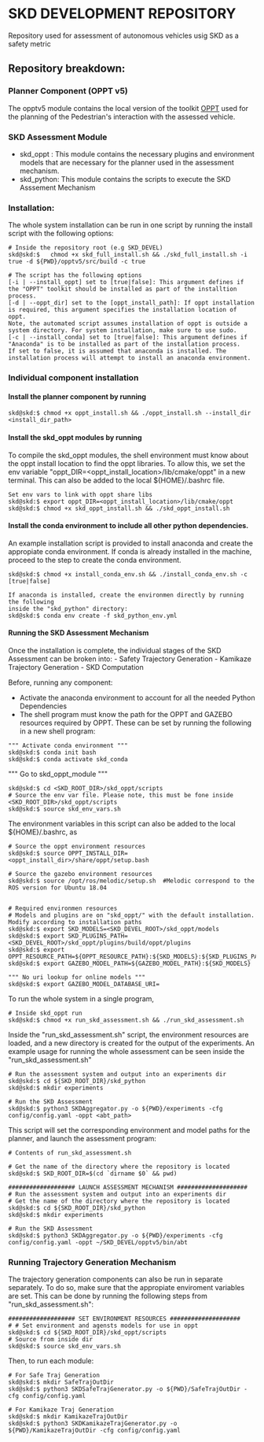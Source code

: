 SKD DEVELOPMENT REPOSITORY
==========================================================================
Repository used for assessment of autonomous vehicles usig SKD as a safety metric


## Repository breakdown:

### Planner Component (OPPT v5)
The opptv5 module contains the local version of the toolkit [OPPT](https://github.com/RDLLab/oppt) used for the planning of the Pedestrian's interaction with the assessed vehicle.

### SKD Assessment Module
- skd_oppt : This module contains the necessary plugins and environment models that are necessary for the
planner used in the assessment mechanism.
- skd_python: This module contains the scripts to execute the SKD Asssement Mechanism

### Installation:
The whole system installation can be run in one script by running the install script with the following options:
```
# Inside the repository root (e.g SKD_DEVEL)
skd@skd:$ 	chmod +x skd_full_install.sh && ./skd_full_install.sh -i true -d ${PWD}/opptv5/src/build -c true

# The script has the following options
[-i | --install_oppt] set to [true|false]: This argument defines if the "OPPT" toolkit should be installed as part of the installtion process.
[-d | --oppt_dir] set to the [oppt_install_path]: If oppt installation is required, this argument specifies the installation location of oppt. 
Note, the automated script assumes installation of oppt is outside a system directory. For system installation, make sure to use sudo.
[-c | --install_conda] set to [true|false]: This argument defines if "Anaconda" is to be installed as part of the installation process.
If set to false, it is assumed that anaconda is installed. The installation process will attempt to install an anaconda environment.
```

### Individual component installation
#### Install the planner component by running 
```
skd@skd:$ chmod +x oppt_install.sh && ./oppt_install.sh --install_dir <install_dir_path>
```	

#### Install the skd_oppt modules by running

To compile the skd_oppt modules, the shell environment must know about the oppt install location to find the oppt libraries.
To allow this, we set the env variable "oppt_DIR=<oppt_install_location>/lib/cmake/oppt" in a new terminal. 
This can also be added to the local ${HOME}/.bashrc file.	
```
Set env vars to link with oppt share libs
skd@skd:$ export oppt_DIR=<oppt_install_location>/lib/cmake/oppt
skd@skd:$ chmod +x skd_oppt_install.sh && ./skd_oppt_install.sh
```

#### Install the conda environment to include all other python dependencies. 
An example installation script is provided to install anaconda and create the appropiate conda environment. 
If conda is already installed in the machine, proceed to the step to create the conda environment.
```
skd@skd:$ chmod +x install_conda_env.sh && ./install_conda_env.sh -c [true|false]

If anaconda is installed, create the environmen directly by running the following 
inside the "skd_python" directory:
skd@skd:$ conda env create -f skd_python_env.yml
```

#### Running the SKD Assessment Mechanism
Once the installation is complete, the individual stages of the SKD Assessment can be broken into:
	- Safety Trajectory Generation
	- Kamikaze Trajectory Generation
	- SKD Computation

Before, running any component:
- Activate the anaconda environment to account for all the needed Python Dependencies
- The shell program must know the path for the OPPT and GAZEBO resources required by OPPT.
These can be set by running the following in a new shell program:
```
""" Activate conda environment """
skd@skd:$ conda init bash
skd@skd:$ conda activate skd_conda
```

""" Go to skd_oppt_module """
```
skd@skd:$ cd <SKD_ROOT_DIR>/skd_oppt/scripts
# Source the env var file. Please note, this must be fone inside <SKD_ROOT_DIR>/skd_oppt/scripts
skd@skd:$ source skd_env_vars.sh
```

The environment variables in this script can also be added to the local ${HOME}/.bashrc, as
```
# Source the oppt environment resources
skd@skd:$ source OPPT_INSTALL_DIR=<oppt_install_dir>/share/oppt/setup.bash

# Source the gazebo environment resources
skd@skd:$ source /opt/ros/melodic/setup.sh  #Melodic correspond to the ROS version for Ubuntu 18.04 


# Required environmen resources
# Models and plugins are on "skd_oppt/" with the default installation. Modify according to installation paths
skd@skd:$ export SKD_MODELS=<SKD_DEVEL_ROOT>/skd_oppt/models
skd@skd:$ export SKD_PLUGINS_PATH=<SKD_DEVEL_ROOT>/skd_oppt/plugins/build/oppt/plugins
skd@skd:$ export OPPT_RESOURCE_PATH=${OPPT_RESOURCE_PATH}:${SKD_MODELS}:${SKD_PLUGINS_PATH}
skd@skd:$ export GAZEBO_MODEL_PATH=${GAZEBO_MODEL_PATH}:${SKD_MODELS}

""" No uri lookup for online models """
skd@skd:$ export GAZEBO_MODEL_DATABASE_URI=
```


To run the whole system in a single program, 
```
# Inside skd_oppt run 
skd@skd:$ chmod +x run_skd_assessment.sh && ./run_skd_assessment.sh
```

Inside the "run_skd_assessment.sh" script, the environment resources are loaded, and a new directory is created for the output of 
the experiments. An example usage for running the whole assessment can be seen inside the "run_skd_assessment.sh"
```
# Run the assessment system and output into an experiments dir
skd@skd:$ cd ${SKD_ROOT_DIR}/skd_python
skd@skd:$ mkdir experiments

# Run the SKD Assessment 
skd@skd:$ python3 SKDAggregator.py -o ${PWD}/experiments -cfg config/config.yaml -oppt <abt_path>
```



This script will set the corresponding environment and model paths for the planner, and launch the assessment program:
```
# Contents of run_skd_assessment.sh

# Get the name of the directory where the repository is located
skd@skd:$ SKD_ROOT_DIR=$(cd `dirname $0` && pwd)

################### LAUNCH ASSESSMENT MECHANISM ####################
# Run the assessment system and output into an experiments dir
# Get the name of the directory where the repository is located
skd@skd:$ cd ${SKD_ROOT_DIR}/skd_python
skd@skd:$ mkdir experiments

# Run the SKD Assessment 
skd@skd:$ python3 SKDAggregator.py -o ${PWD}/experiments -cfg config/config.yaml -oppt ~/SKD_DEVEL/opptv5/bin/abt 

```

### Running Trajectory Generation Mechanism
The trajectory generation components can also be run in separate separately. 
To do so, make sure that the appropiate enviroment variables are set. This can be done by running the following steps from "run_skd_assessment.sh":
```
################### SET ENVIRONMENT RESOURCES ####################
# # Set environment and agensts models for use in oppt
skd@skd:$ cd ${SKD_ROOT_DIR}/skd_oppt/scripts
# Source from inside dir 
skd@skd:$ source skd_env_vars.sh
```

Then, to run each module:
```
# For Safe Traj Generation
skd@skd:$ mkdir SafeTrajOutDir
skd@skd:$ python3 SKDSafeTrajGenerator.py -o ${PWD}/SafeTrajOutDir -cfg config/config.yaml

# For Kamikaze Traj Generation
skd@skd:$ mkdir KamikazeTrajOutDir
skd@skd:$ python3 SKDKamikazeTrajGenerator.py -o ${PWD}/KamikazeTrajOutDir -cfg config/config.yaml

```


